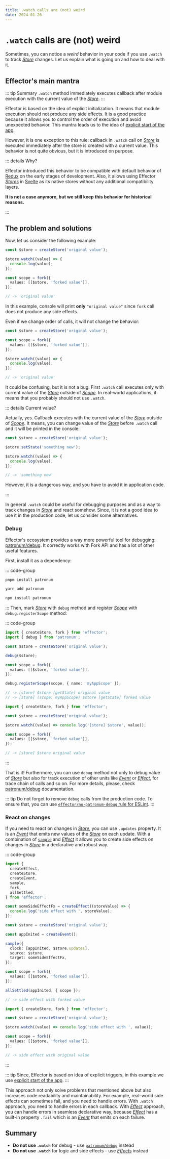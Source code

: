 ```yaml
---
title: .watch calls are (not) weird
date: 2024-01-26
---
```


# `.watch` calls are (not) weird

Sometimes, you can notice a _weird_ behavior in your code if you use `.watch` to track [_Store_](https://effector.dev/docs/api/effector/store) changes. Let us explain what is going on and how to deal with it.

## Effector's main mantra

::: tip Summary
`.watch` method immediately executes callback after module execution with the current value of the [_Store_](https://effector.dev/docs/api/effector/store).
:::

Effector is based on the idea of explicit initialization. It means that module execution should not produce any side effects. It is a good practice because it allows you to control the order of execution and avoid unexpected behavior. This mantra leads us to the idea of [explicit start of the app](/magazine/explicit_start).

However, it is one exception to this rule: callback in `.watch` call on [_Store_](https://effector.dev/docs/api/effector/store) is executed immediately after the store is created with a current value. This behavior is not quite obvious, but it is introduced on purpose.

::: details Why?

Effector introduced this behavior to be compatible with default behavior of [Redux](https://redux.js.org/) on the early stages of development. Also, it allows using Effector [_Stores_](https://effector.dev/docs/api/effector/store) in [Svelte](https://svelte.dev/) as its native stores without any additional compatibility layers.

**It is not a case anymore, but we still keep this behavior for historical reasons.**

:::

## The problem and solutions

Now, let us consider the following example:

```ts
const $store = createStore('original value');

$store.watch((value) => {
  console.log(value);
});

const scope = fork({
  values: [[$store, 'forked value']],
});

// -> 'original value'
```

In this example, console will print **only** `"original value"` since `fork` call does not produce any side effects.

Even if we change order of calls, it will not change the behavior:

```ts
const $store = createStore('original value');

const scope = fork({
  values: [[$store, 'forked value']],
});

$store.watch((value) => {
  console.log(value);
});

// -> 'original value'
```

It could be confusing, but it is not a bug. First `.watch` call executes only with current value of the [_Store_](https://effector.dev/docs/api/effector/store) outside of [_Scope_](https://effector.dev/docs/api/effector/scope/). In real-world applications, it means that you probably should not use `.watch`.

::: details Current value?

Actually, yes. Callback executes with the current value of the [_Store_](https://effector.dev/docs/api/effector/store) outside of [_Scope_](https://effector.dev/docs/api/effector/scope/). It means, you can change value of the [_Store_](https://effector.dev/docs/api/effector/store) before `.watch` call and it will be printed in the console:

```ts
const $store = createStore('original value');

$store.setState('something new');

$store.watch((value) => {
  console.log(value);
});

// -> 'something new'
```

However, it is a dangerous way, and you have to avoid it in application code.

:::

In general `.watch` could be useful for debugging purposes and as a way to track changes in [_Store_](https://effector.dev/docs/api/effector/store) and react somehow. Since, it is not a good idea to use it in the production code, let us consider some alternatives.

### Debug

Effector's ecosystem provides a way more powerful tool for debugging: [patronum/debug](https://patronum.effector.dev/methods/debug/). It correctly works with Fork API and has a lot of other useful features.

First, install it as a dependency:

::: code-group

```sh [pnpm]
pnpm install patronum
```

```sh [yarn]
yarn add patronum
```

```sh [npm]
npm install patronum
```

:::
Then, mark [_Store_](https://effector.dev/docs/api/effector/store) with `debug` method and register [_Scope_](https://effector.dev/docs/api/effector/scope/) with `debug.registerScope` method:

::: code-group

```ts [good]
import { createStore, fork } from 'effector';
import { debug } from 'patronum';

const $store = createStore('original value');

debug($store);

const scope = fork({
  values: [[$store, 'forked value']],
});

debug.registerScope(scope, { name: 'myAppScope' });

// -> [store] $store [getState] original value
// -> [store] (scope: myAppScope) $store [getState] forked value
```

```ts [bad]
import { createStore, fork } from 'effector';

const $store = createStore('original value');

$store.watch((value) => console.log('[store] $store', value));

const scope = fork({
  values: [[$store, 'forked value']],
});

// -> [store] $store original value
```

:::

That is it! Furthermore, you can use `debug` method not only to debug value of [_Store_](https://effector.dev/docs/api/effector/store) but also for track execution of other units like [_Event_](https://effector.dev/en/api/effector/event/) or [_Effect_](https://effector.dev/docs/api/effector/effect), for trace chain of calls and so on. For more details, please, check [patronum/debug](https://patronum.effector.dev/methods/debug/) documentation.

::: tip
Do not forget to remove `debug` calls from the production code. To ensure that, you can use [`effector/no-patronum-debug` rule for ESLint](https://eslint.effector.dev/rules/no-patronum-debug.html).
:::

### React on changes

If you need to react on changes in [_Store_](https://effector.dev/docs/api/effector/store), you can use `.updates` property. It is an [_Event_](https://effector.dev/en/api/effector/event/) that emits new values of the [_Store_](https://effector.dev/docs/api/effector/store) on each update. With a combination of [`sample`](https://effector.dev/docs/api/effector/sample) and [_Effect_](https://effector.dev/docs/api/effector/effect) it allows you to create side effects on changes in [_Store_](https://effector.dev/docs/api/effector/store) in a declarative and robust way.

::: code-group

```ts [good]
import {
  createEffect,
  createStore,
  createEvent,
  sample,
  fork,
  allSettled,
} from 'effector';

const someSideEffectFx = createEffect((storeValue) => {
  console.log('side effect with ', storeValue);
});

const $store = createStore('original value');

const appInited = createEvent();

sample({
  clock: [appInited, $store.updates],
  source: $store,
  target: someSideEffectFx,
});

const scope = fork({
  values: [[$store, 'forked value']],
});

allSettled(appInited, { scope });

// -> side effect with forked value
```

```ts [bad]
import { createStore, fork } from 'effector';

const $store = createStore('original value');

$store.watch((value) => console.log('side effect with ', value));

const scope = fork({
  values: [[$store, 'forked value']],
});

// -> side effect with original value
```

:::

::: tip
Since, Effector is based on idea of explicit triggers, in this example we use [explicit start of the app](/magazine/explicit_start).
:::

This approach not only solve problems that mentioned above but also increases code readability and maintainability. For example, real-world side effects can sometimes fail, and you need to handle errors. With `.watch` approach, you need to handle errors in each callback. With [_Effect_](https://effector.dev/docs/api/effector/effect) approach, you can handle errors in seamless declarative way, because [_Effect_](https://effector.dev/docs/api/effector/effect) has a built-in property `.fail` which is an [_Event_](https://effector.dev/en/api/effector/event/) that emits on each failure.

## Summary

- **Do not use `.watch`** for debug - use [`patronum/debug`](https://patronum.effector.dev/methods/debug/) instead
- **Do not use `.watch`** for logic and side effects - use [_Effects_](https://effector.dev/docs/api/effector/effect) instead
